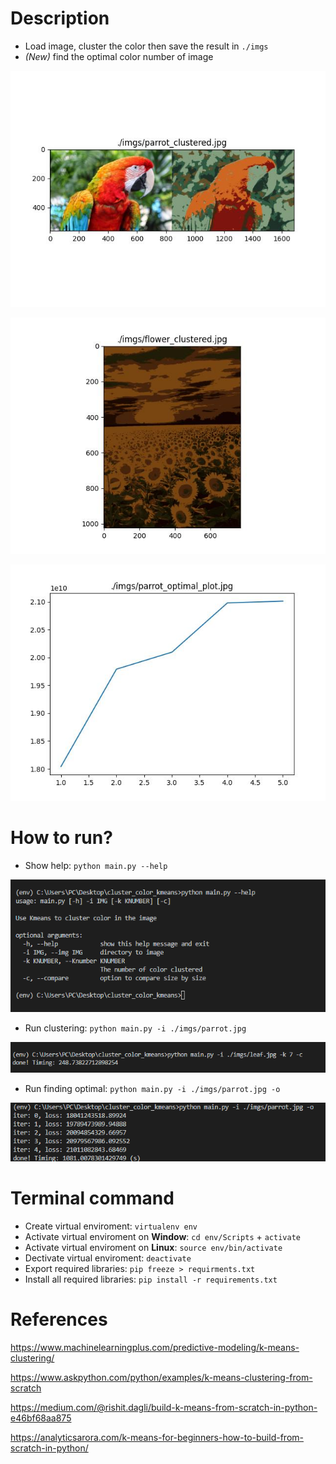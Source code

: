 # Description

- Load image, cluster the color then save the result in `./imgs`
- *(New)* find the optimal color number of image

![result1](./imgs/parrot_clustered.jpg)

![result2](./imgs/flower_clustered.jpg)

![result3](./imgs/parrot_optimal_plot.jpg)

# How to run?

- Show help: `python main.py --help`

![run1](./imgs/Capture.PNG)

- Run clustering: `python main.py -i ./imgs/parrot.jpg`

![run2](./imgs/Capture2.PNG)

- Run finding optimal: `python main.py -i ./imgs/parrot.jpg -o`

![run3](./imgs/Capture3.PNG)

# Terminal command

- Create virtual enviroment: `virtualenv env`
- Activate virtual enviroment on **Window**: `cd env/Scripts` + `activate`
- Activate  virtual enviroment on **Linux**: `source env/bin/activate`
- Dectivate virtual enviroment: `deactivate`
- Export required libraries: `pip freeze > requirments.txt`
- Install all required libraries: `pip install -r requirements.txt`

# References

https://www.machinelearningplus.com/predictive-modeling/k-means-clustering/

https://www.askpython.com/python/examples/k-means-clustering-from-scratch

https://medium.com/@rishit.dagli/build-k-means-from-scratch-in-python-e46bf68aa875

https://analyticsarora.com/k-means-for-beginners-how-to-build-from-scratch-in-python/